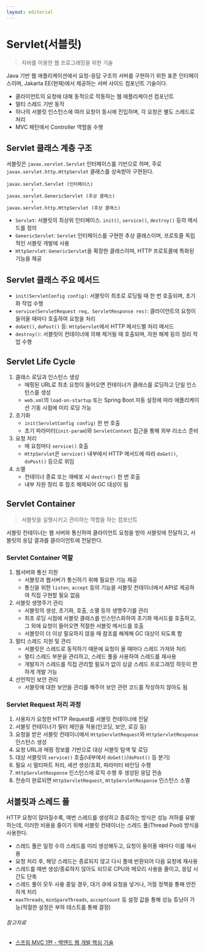 ```yaml
---
layout: editorial
---
```


# Servlet(서블릿)

> 자바를 이용한 웹 프로그래밍을 위한 기술

Java 기반 웹 애플리케이션에서 요청-응답 구조의 서버를 구현하기 위한 표준 인터페이스이며, Jakarta EE(현재)에서 제공하는 서버 사이드 컴포넌트 기술이다.

- 클라이언트의 요청에 대해 동적으로 작동하는 웹 애플리케이션 컴포넌트
- 멀티 스레드 기반 동작
- 하나의 서블릿 인스턴스에 여러 요청이 동시에 진입하며, 각 요청은 별도 스레드로 처리
- MVC 패턴에서 Controller 역할을 수행

## Servlet 클래스 계층 구조

서블릿은 `javax.servlet.Servlet` 인터페이스를 기반으로 하며, 주로 `javax.servlet.http.HttpServlet` 클래스를 상속받아 구현된다.

```
javax.servlet.Servlet (인터페이스)
         ↑
javax.servlet.GenericServlet (추상 클래스)
         ↑
javax.servlet.http.HttpServlet (추상 클래스)
```

- `Servlet`: 서블릿의 최상위 인터페이스. `init()`, `service()`, `destroy()` 등의 메서드를 정의
- `GenericServlet`: `Servlet` 인터페이스를 구현한 추상 클래스이며, 프로토콜 독립적인 서블릿 개발에 사용
- `HttpServlet`: `GenericServlet`을 확장한 클래스이며, HTTP 프로토콜에 특화된 기능을 제공

## Servlet 클래스 주요 메서드

- `init(ServletConfig config)`: 서블릿이 최초로 로딩될 때 한 번 호출되며, 초기화 작업 수행
- `service(ServletRequest req, ServletResponse res)`: 클라이언트의 요청이 들어올 때마다 호출하여 요청을 처리
- `doGet()`, `doPost()` 등: `HttpServlet`에서 HTTP 메서드별 처리 메서드
- `destroy()`: 서블릿이 컨테이너에 의해 제거될 때 호출되며, 자원 해제 등의 정리 작업 수행

## Servlet Life Cycle

1. 클래스 로딩과 인스턴스 생성
    - 매핑된 URL로 최초 요청이 들어오면 컨테이너가 클래스를 로딩하고 단일 인스턴스를 생성
    - `web.xml`의 `load-on-startup` 또는 Spring Boot 자동 설정에 따라 애플리케이션 기동 시점에 미리 로딩 가능
2. 초기화
    - `init(ServletConfig config)` 한 번 호출
    - 초기 파라미터(`init-param`)와 `ServletContext` 접근을 통해 외부 리소스 준비
3. 요청 처리
    - 매 요청마다 `service()` 호출
    - `HttpServlet`은 `service()` 내부에서 HTTP 메서드에 따라 `doGet()`, `doPost()` 등으로 위임
4. 소멸
    - 컨테이너 종료 또는 재배포 시 `destroy()` 한 번 호출
    - 내부 자원 정리 후 참조 해제되어 GC 대상이 됨

## Servlet Container

> 서블릿을 실행시키고 관리하는 역할을 하는 컴포넌트

서블릿 컨테이너는 웹 서버와 통신하여 클라이언트 요청을 받아 서블릿에 전달하고, 서블릿의 응답 결과를 클라이언트에 전달한다.

### Servlet Container 역할

1. 웹서버와 통신 지원
    - 서블릿과 웹서버가 통신하기 위해 필요한 기능 제공
    - 통신을 위한 `listen`, `accept` 등의 기능을 서블릿 컨테이너에서 API로 제공하여 직접 구현할 필요 없음
2. 서블릿 생명주기 관리
    - 서블릿의 생성, 초기화, 호출, 소멸 등의 생명주기를 관리
    - 최초 로딩 시점에 서블릿 클래스를 인스턴스화하여 초기화 메서드를 호출하고, 그 외에 요청이 들어오면 적절한 서블릿 메서드를 호출
    - 서블릿이 더 이상 필요하지 않을 때 참조를 해제해 GC 대상이 되도록 함
3. 멀티 스레드 지원 및 관리
    - 서블릿은 스레드로 동작하기 때문에 요청이 올 때마다 스레드 가져와 처리
    - 멀티 스레드 부분을 관리하고, 스레드 풀을 사용하여 스레드를 재사용
    - 개발자가 스레드를 직접 관리할 필요가 없이 싱글 스레드 프로그래밍 하듯이 편하게 개발 가능
4. 선언적인 보안 관리
    - 서블릿에 대한 보안을 관리를 해주어 보안 관련 코드를 작성하지 않아도 됨

### Servlet Request 처리 과정

1. 사용자가 요청한 HTTP Request를 서블릿 컨테이너에 전달
2. 서블릿 컨테이너가 필터 체인을 적용(인코딩, 보안, 로깅 등)
3. 요청을 받은 서블릿 컨테이너에서 `HttpServletRequest`와 `HttpServletResponse` 인스턴스 생성
4. 요청 URL과 매핑 정보를 기반으로 대상 서블릿 탐색 및 로딩
5. 대상 서블릿의 `service()` 호출(내부에서 `doGet()`/`doPost()` 등 분기)
6. 필요 시 멀티파트 처리, 세션 생성/조회, 파라미터 바인딩 수행
7. `HttpServletResponse` 인스턴스에 로직 수행 후 생성된 응답 전송
8. 전송이 완료되면 `HttpServletRequest`, `HttpServletResponse` 인스턴스 소멸

## 서블릿과 스레드 풀

HTTP 요청이 많아질수록, 매번 스레드를 생성하고 종료하는 방식은 성능 저하를 유발하는데, 이러한 비용을 줄이기 위해 서블릿 컨테이너는 스레드 풀(Thread Pool) 방식을 사용한다.

- 스레드 풀은 일정 수의 스레드를 미리 생성해두고, 요청이 들어올 때마다 이를 재사용
- 요청 처리 후, 해당 스레드는 종료되지 않고 다시 풀에 반환되어 다음 요청에 재사용
- 스레드를 매번 생성/종료하지 않아도 되므로 CPU와 메모리 사용을 줄이고, 응답 시간도 단축
- 스레드 풀이 모두 사용 중일 경우, 대기 큐에 요청을 넣거나, 거절 정책을 통해 안전하게 처리
- `maxThreads`, `minSpareThreads`, `acceptCount` 등 설정 값을 통해 성능 튜닝이 가능(적절한 설정은 부하 테스트를 통해 결정)

###### 참고자료

- [스프링 MVC 1편 - 백엔드 웹 개발 핵심 기술](https://www.inflearn.com/course/스프링-mvc-1)
